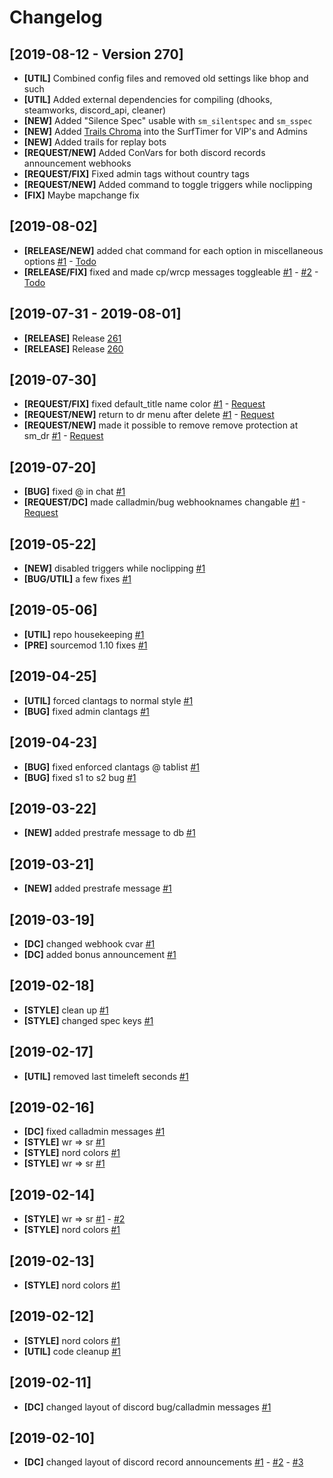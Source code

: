 # Changelog

[2019-08-12 - Version 270]
---

* **[UTIL]** Combined config files and removed old settings like bhop and such
* **[UTIL]** Added external dependencies for compiling (dhooks, steamworks, discord_api, cleaner)
* **[NEW]** Added "Silence Spec" usable with `sm_silentspec` and `sm_sspec`
* **[NEW]** Added [Trails Chroma](https://github.com/Nickelony/Trails-Chroma) into the SurfTimer for VIP's and Admins
* **[NEW]** Added trails for replay bots
* **[REQUEST/NEW]** Added ConVars for both discord records announcement webhooks
* **[REQUEST/FIX]** Fixed admin tags without country tags
* **[REQUEST/NEW]** Added command to toggle triggers while noclipping
* **[FIX]** Maybe mapchange fix

[2019-08-02]
---
* **[RELEASE/NEW]** added chat command for each option in miscellaneous options [#1](https://github.com/totles/z4lab-surftimer/commit/075694a9af16bc8772992dcc3c6fe833192806e6) - [Todo](https://github.com/totles/z4lab-surftimer/issues/38)
* **[RELEASE/FIX]** fixed and made cp/wrcp messages toggleable  [#1](https://github.com/totles/z4lab-surftimer/commit/1cdb099c87b24bf201add111f2cb8123b45555d6) - [#2](https://github.com/totles/z4lab-surftimer/commit/808871c5617449de86c074737a193e2ea2610c33) - [Todo](https://github.com/totles/z4lab-surftimer/issues/39)

[2019-07-31 - 2019-08-01]
---
* **[RELEASE]** Release [261](https://github.com/totles/z4lab-surftimer/tree/261)
* **[RELEASE]** Release [260](https://github.com/totles/z4lab-surftimer/tree/2.6)

[2019-07-30]
---
* **[REQUEST/FIX]** fixed default_title name color [#1](https://github.com/totles/z4lab-surftimer/commit/4381c12b61fba33ed678f61f648d5f870c1e79b3) - [Request](https://github.com/totles/z4lab-surftimer/issues/24)
* **[REQUEST/NEW]** return to dr menu after delete [#1](https://github.com/totles/z4lab-surftimer/commit/ae632a2c43d8ee9fbb9f81590cca44bc15c409d0) - [Request](https://github.com/totles/z4lab-surftimer/issues/27)
* **[REQUEST/NEW]** made it possible to remove remove protection at sm_dr [#1](https://github.com/totles/z4lab-surftimer/commit/83c01b34f124a4199fae3e730476374a94d14943) - [Request](https://github.com/totles/z4lab-surftimer/issues/27)

[2019-07-20]
---
* **[BUG]** fixed @ in chat [#1](https://github.com/totles/z4lab-surftimer/commit/fed31a8b9c06d94fad5414c591a748ccb142c463)
* **[REQUEST/DC]** made calladmin/bug webhooknames changable [#1](https://github.com/totles/z4lab-surftimer/commit/ece5ffcb5d64b17c86ff1f196fcf6e592369c907) - [Request](https://github.com/totles/z4lab-surftimer/issues/23)

[2019-05-22]
---
* **[NEW]** disabled triggers while noclipping [#1](https://github.com/totles/z4lab-surftimer/commit/a4065177b8c2453e4fe6249a514dba1f79bf55a2)
* **[BUG/UTIL]** a few fixes [#1](https://github.com/totles/z4lab-surftimer/commit/43d7dbe58bb485f8bf7856d05ddd46c178618319)

[2019-05-06]
---
* **[UTIL]** repo housekeeping [#1](https://github.com/totles/z4lab-surftimer/commit/dc7a0a9fe631e20c81c18182c720392b50236804)
* **[PRE]** sourcemod 1.10 fixes [#1](https://github.com/totles/z4lab-surftimer/commit/b31ff454b9182d2e4b3b96fb555f309732945fd7)

[2019-04-25]
---
* **[UTIL]** forced clantags to normal style [#1](https://github.com/totles/z4lab-surftimer/commit/d030af6ba92a89a6f55448346accf52fb5118db2)
* **[BUG]** fixed admin clantags [#1](https://github.com/totles/z4lab-surftimer/commit/4848dff2e0b95884da580286bacb4822069eb8e5)

[2019-04-23]
---
* **[BUG]** fixed enforced clantags @ tablist [#1](https://github.com/totles/z4lab-surftimer/commit/e0012df4f25916bc6502d55806e9124f6c35e521)
* **[BUG]** fixed s1 to s2 bug [#1](https://github.com/totles/z4lab-surftimer/commit/d7892b7aadbbde5a4d8f6802471f7be5791c12a7)

[2019-03-22]
---
* **[NEW]** added prestrafe message to db [#1](https://github.com/totles/z4lab-surftimer/commit/992abc555895ea835070e47ced69efd8508c0ec6)

[2019-03-21]
---
* **[NEW]** added prestrafe message [#1](https://github.com/totles/z4lab-surftimer/commit/385ccbe8d187e3ac0904eb7776df76a726118983)

[2019-03-19]
---
* **[DC]** changed webhook cvar [#1](https://github.com/totles/z4lab-surftimer/commit/7f5ca1dd1f170aa50359edd340ca98e25029d8a6)
* **[DC]** added bonus announcement [#1](https://github.com/totles/z4lab-surftimer/commit/a30fb691121ace576134c27e26fd5ddb70171f60)

[2019-02-18]
---
* **[STYLE]** clean up [#1](https://github.com/totles/z4lab-surftimer/commit/bb78a4478337a504d5521b8ecec58c0623877751)
* **[STYLE]** changed spec keys [#1](https://github.com/totles/z4lab-surftimer/commit/f88a0a77ab972b9c25fec1c39ceeb95c655c8c4d)

[2019-02-17]
---
* **[UTIL]** removed last timeleft seconds [#1](https://github.com/totles/z4lab-surftimer/commit/6f73aca9b84105f0f883c1e257859af54510cc80)

[2019-02-16]
---
* **[DC]** fixed calladmin messages [#1](https://github.com/totles/z4lab-surftimer/commit/ede06c446bdac87b3c826691a5cb0f8124bdf7b7)
* **[STYLE]** wr => sr [#1](https://github.com/totles/z4lab-surftimer/commit/621b8003fb5a3c8356271205492f274499b0f2a3)
* **[STYLE]** nord colors [#1](https://github.com/totles/z4lab-surftimer/commit/195e4cdd88d7b940a8c345497a438814189b7c62)
* **[STYLE]** wr => sr [#1](https://github.com/totles/z4lab-surftimer/commit/4b4d2fdcf9cf6d84503a695a18f30a6037e9e33d)

[2019-02-14]
---
* **[STYLE]** wr => sr [#1](https://github.com/totles/z4lab-surftimer/commit/ec0abddcf0508a86305fa618bd0f099c7a60fec5) - [#2](https://github.com/totles/z4lab-surftimer/commit/ff816ab14928f390f361d7cffd0b8e4a9901944c)
* **[STYLE]** nord colors [#1](https://github.com/totles/z4lab-surftimer/commit/bb5ec236f807ddfdf87adf4f19d00d0a187007ab)

[2019-02-13]
---
* **[STYLE]** nord colors [#1](https://github.com/totles/z4lab-surftimer/commit/a08650ff6f091df69d88afb6040af0858d2f63ab)

[2019-02-12]
---
* **[STYLE]** nord colors [#1](https://github.com/totles/z4lab-surftimer/commit/d5aad915d5a799cd0ca7418ec5c4eae2d311f707)
* **[UTIL]** code cleanup [#1](https://github.com/totles/z4lab-surftimer/commit/7342d245c6d5ba48fcc10da77ef59b151117e254)

[2019-02-11]
---
* **[DC]** changed layout of discord bug/calladmin messages [#1](https://github.com/totles/z4lab-surftimer/commit/16430e1be29e4497295d3b99a256baa98f2da6d4)

[2019-02-10]
---
* **[DC]** changed layout of discord record announcements [#1](https://github.com/totles/z4lab-surftimer/commit/a601fbe1208795a294075929b3a5d43e3ff23155) - [#2](https://github.com/totles/z4lab-surftimer/commit/e40050f25cf6eeb3c12df51a04b9c48c575e91c1) - [#3](https://github.com/totles/z4lab-surftimer/commit/6d61bdc6e926c94b863550300b021e672844a4c6)
